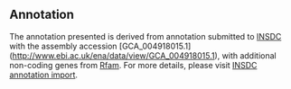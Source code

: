 
Annotation
----------

The annotation presented is derived from annotation submitted to
[INSDC](http://www.insdc.org) with the assembly accession [GCA\_004918015.1]
(http://www.ebi.ac.uk/ena/data/view/GCA_004918015.1),
with additional non-coding genes from
[Rfam](http://rfam.xfam.org/). For more details, please visit [INSDC
annotation import](http://ensemblgenomes.org/info/data/insdc_annotation).
